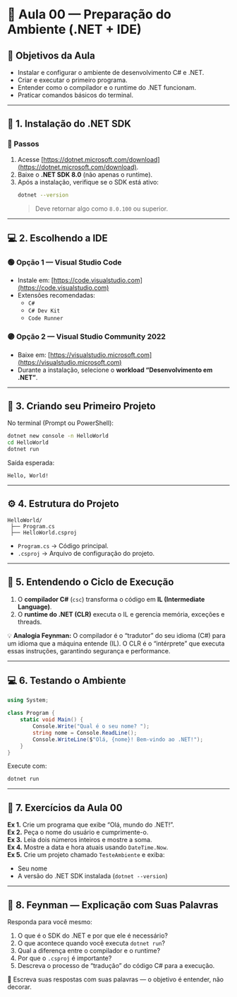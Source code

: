# 📘 Aula 00 — Preparação do Ambiente (.NET + IDE)

## 🎯 Objetivos da Aula
- Instalar e configurar o ambiente de desenvolvimento C# e .NET.
- Criar e executar o primeiro programa.
- Entender como o compilador e o runtime do .NET funcionam.
- Praticar comandos básicos do terminal.

---

## 🧰 1. Instalação do .NET SDK

### 🔹 Passos
1. Acesse [https://dotnet.microsoft.com/download](https://dotnet.microsoft.com/download).
2. Baixe o **.NET SDK 8.0** (não apenas o runtime).
3. Após a instalação, verifique se o SDK está ativo:
   ```bash
   dotnet --version
   ```
   > Deve retornar algo como `8.0.100` ou superior.

---

## 💻 2. Escolhendo a IDE

### 🟢 Opção 1 — Visual Studio Code
- Instale em: [https://code.visualstudio.com](https://code.visualstudio.com)
- Extensões recomendadas:
  - `C#`
  - `C# Dev Kit`
  - `Code Runner`

### 🟣 Opção 2 — Visual Studio Community 2022
- Baixe em: [https://visualstudio.microsoft.com](https://visualstudio.microsoft.com)
- Durante a instalação, selecione o **workload “Desenvolvimento em .NET”**.

---

## 🧩 3. Criando seu Primeiro Projeto

No terminal (Prompt ou PowerShell):

```bash
dotnet new console -n HelloWorld
cd HelloWorld
dotnet run
```

Saída esperada:
```
Hello, World!
```

---

## ⚙️ 4. Estrutura do Projeto

```
HelloWorld/
 ├── Program.cs
 ├── HelloWorld.csproj
```

- `Program.cs` → Código principal.
- `.csproj` → Arquivo de configuração do projeto.

---

## 🧠 5. Entendendo o Ciclo de Execução

1. O **compilador C#** (`csc`) transforma o código em **IL (Intermediate Language)**.
2. O **runtime do .NET (CLR)** executa o IL e gerencia memória, exceções e threads.

💡 **Analogia Feynman:**
O compilador é o “tradutor” do seu idioma (C#) para um idioma que a máquina entende (IL).
O CLR é o “intérprete” que executa essas instruções, garantindo segurança e performance.

---

## 💻 6. Testando o Ambiente

```csharp
using System;

class Program {
    static void Main() {
        Console.Write("Qual é o seu nome? ");
        string nome = Console.ReadLine();
        Console.WriteLine($"Olá, {nome}! Bem-vindo ao .NET!");
    }
}
```

Execute com:
```bash
dotnet run
```

---

## 🧩 7. Exercícios da Aula 00

**Ex 1.** Crie um programa que exibe “Olá, mundo do .NET!”.  
**Ex 2.** Peça o nome do usuário e cumprimente-o.  
**Ex 3.** Leia dois números inteiros e mostre a soma.  
**Ex 4.** Mostre a data e hora atuais usando `DateTime.Now`.  
**Ex 5.** Crie um projeto chamado `TesteAmbiente` e exiba:
   - Seu nome
   - A versão do .NET SDK instalada (`dotnet --version`)

---

## 🧠 8. Feynman — Explicação com Suas Palavras

Responda para você mesmo:
1. O que é o SDK do .NET e por que ele é necessário?
2. O que acontece quando você executa `dotnet run`?
3. Qual a diferença entre o compilador e o runtime?
4. Por que o `.csproj` é importante?
5. Descreva o processo de “tradução” do código C# para a execução.

📝 Escreva suas respostas com suas palavras — o objetivo é entender, não decorar.
